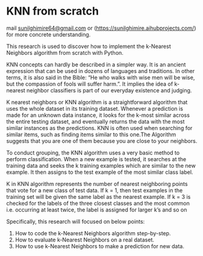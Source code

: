 # KNN from scratch

mail sunilghimire64@gmail.com or (https://sunilghimire.aihubprojects.com/) for more concrete understanding.

This research is used to discover how to implement the k-Nearest Neighbors algorithm from scratch with Python.

KNN concepts can hardly be described in a simpler way. It is an ancient expression that can be used in dozens of languages and traditions. In other terms, it is also said in the Bible: “He who walks with wise men will be wise, but the compassion of fools will suffer harm.”. It implies the idea of k-nearest neighbor classifiers is part of our everyday existence and judging.

K nearest neighbors or KNN algorithm is a straightforward algorithm that uses the whole dataset in its training dataset. Whenever a prediction is made for an unknown data instance, it looks for the k-most similar across the entire testing dataset, and eventually returns the data with the most similar instances as the predictions. KNN is often used when searching for similar items, such as finding items similar to this one.The Algorithm suggests that you are one of them because you are close to your neighbors.

To conduct grouping, the KNN algorithm uses a very basic method to perform classification. When a new example is tested, it searches at the training data and seeks the k training examples which are similar to the new example. It then assigns to the test example of the most similar class label.

K in KNN algorithm represents the number of nearest neighboring points that vote for a new class of test data.
If k = 1, then test examples in the training set will be given the same label as the nearest example.
If k = 3 is checked for the labels of the three closest classes and the most common i.e. occurring at least twice, the label is assigned for larger k’s and so on

Specifically, this research will focused on below points:

1. How to code the k-Nearest Neighbors algorithm step-by-step.
2. How to evaluate k-Nearest Neighbors on a real dataset.
3. How to use k-Nearest Neighbors to make a prediction for new data.
